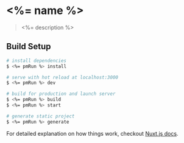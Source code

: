 # <%= name %>

> <%= description %>

## Build Setup

``` bash
# install dependencies
$ <%= pmRun %> install

# serve with hot reload at localhost:3000
$ <%= pmRun %> dev

# build for production and launch server
$ <%= pmRun %> build
$ <%= pmRun %> start

# generate static project
$ <%= pmRun %> generate
```

For detailed explanation on how things work, checkout [Nuxt.js docs](https://nuxtjs.org).
